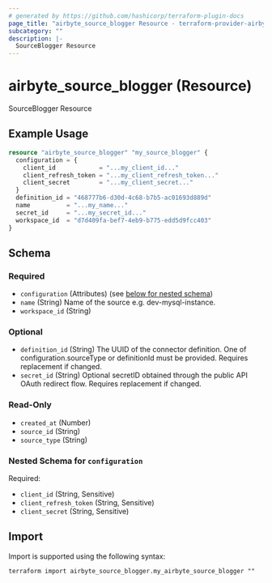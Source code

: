 ```yaml
---
# generated by https://github.com/hashicorp/terraform-plugin-docs
page_title: "airbyte_source_blogger Resource - terraform-provider-airbyte"
subcategory: ""
description: |-
  SourceBlogger Resource
---
```


# airbyte_source_blogger (Resource)

SourceBlogger Resource

## Example Usage

```terraform
resource "airbyte_source_blogger" "my_source_blogger" {
  configuration = {
    client_id            = "...my_client_id..."
    client_refresh_token = "...my_client_refresh_token..."
    client_secret        = "...my_client_secret..."
  }
  definition_id = "468777b6-d30d-4c68-b7b5-ac01693d889d"
  name          = "...my_name..."
  secret_id     = "...my_secret_id..."
  workspace_id  = "d7d409fa-bef7-4eb9-b775-edd5d9fcc403"
}
```

<!-- schema generated by tfplugindocs -->
## Schema

### Required

- `configuration` (Attributes) (see [below for nested schema](#nestedatt--configuration))
- `name` (String) Name of the source e.g. dev-mysql-instance.
- `workspace_id` (String)

### Optional

- `definition_id` (String) The UUID of the connector definition. One of configuration.sourceType or definitionId must be provided. Requires replacement if changed.
- `secret_id` (String) Optional secretID obtained through the public API OAuth redirect flow. Requires replacement if changed.

### Read-Only

- `created_at` (Number)
- `source_id` (String)
- `source_type` (String)

<a id="nestedatt--configuration"></a>
### Nested Schema for `configuration`

Required:

- `client_id` (String, Sensitive)
- `client_refresh_token` (String, Sensitive)
- `client_secret` (String, Sensitive)

## Import

Import is supported using the following syntax:

```shell
terraform import airbyte_source_blogger.my_airbyte_source_blogger ""
```
